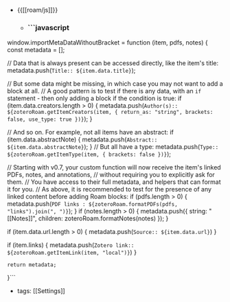 - {{[[roam/js]]}}
    - ### ```javascript
window.importMetaDataWithoutBracket = function (item, pdfs, notes) {
const metadata = [];

  // Data that is always present can be accessed directly, like the item's title:
  metadata.push(`Title:: ${item.data.title}`);

  // But some data might be missing, in which case you may not want to add a block at all.
  // A good pattern is to test if there is any data, with an `if` statement - then only adding a block if the condition is true:
  if (item.data.creators.length > 0) { 
    metadata.push(`Author(s):: ${zoteroRoam.getItemCreators(item, { return_as: "string", brackets: false, use_type: true })}`);
  }

  // And so on. For example, not all items have an abstract:
	if (item.data.abstractNote) { 
    metadata.push(`Abstract:: ${item.data.abstractNote}`); 
  }
  // But all have a type:
	metadata.push(`Type:: ${zoteroRoam.getItemType(item, { brackets: false })}`);

  // Starting with v0.7, your custom function will now receive the item's linked PDFs, notes, and annotations,
  // without requiring you to explicitly ask for them.
  // You have access to their full metadata, and helpers that can format it for you.
  // As above, it is recommended to test for the presence of any linked content before adding Roam blocks:
	if (pdfs.length > 0) {
		metadata.push(`PDF links : ${zoteroRoam.formatPDFs(pdfs, "links").join(", ")}`);
	}
	if (notes.length > 0) {
		metadata.push({
			string: "[[Notes]]",
			children: zoteroRoam.formatNotes(notes)
		});
	}

  if (item.data.url.length > 0) {
    metadata.push(`Source:: ${item.data.url}`)
  }

  if (item.links) {
    metadata.push(`Zotero link:: ${zoteroRoam.getItemLink(item, "local")}`)
  }

	return metadata;
}```
- tags: [[Settings]]
